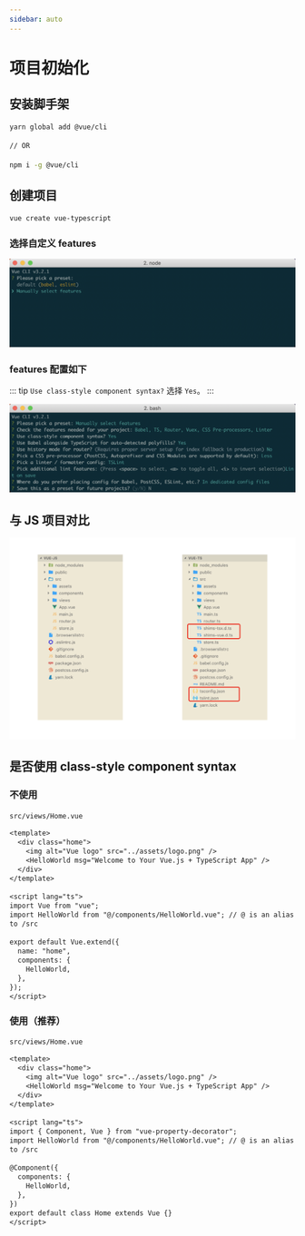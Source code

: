 ```yaml
---
sidebar: auto
---
```


# 项目初始化

## 安装脚手架

```bash
yarn global add @vue/cli

// OR

npm i -g @vue/cli
```

## 创建项目

```bash
vue create vue-typescript
```

### 选择自定义 features

![Step - 1](./images/vue-cli-01.png)

### features 配置如下

::: tip
`Use class-style component syntax?` 选择 `Yes`。
:::

![Step - 2](./images/vue-cli-02.png)

## 与 JS 项目对比

![Vue JS&TS](./images/vue-js-ts.png)

## 是否使用 class-style component syntax

### 不使用

`src/views/Home.vue`

```vue
<template>
  <div class="home">
    <img alt="Vue logo" src="../assets/logo.png" />
    <HelloWorld msg="Welcome to Your Vue.js + TypeScript App" />
  </div>
</template>

<script lang="ts">
import Vue from "vue";
import HelloWorld from "@/components/HelloWorld.vue"; // @ is an alias to /src

export default Vue.extend({
  name: "home",
  components: {
    HelloWorld,
  },
});
</script>
```

### 使用（推荐）

`src/views/Home.vue`

```vue{8-18}
<template>
  <div class="home">
    <img alt="Vue logo" src="../assets/logo.png" />
    <HelloWorld msg="Welcome to Your Vue.js + TypeScript App" />
  </div>
</template>

<script lang="ts">
import { Component, Vue } from "vue-property-decorator";
import HelloWorld from "@/components/HelloWorld.vue"; // @ is an alias to /src

@Component({
  components: {
    HelloWorld,
  },
})
export default class Home extends Vue {}
</script>
```
